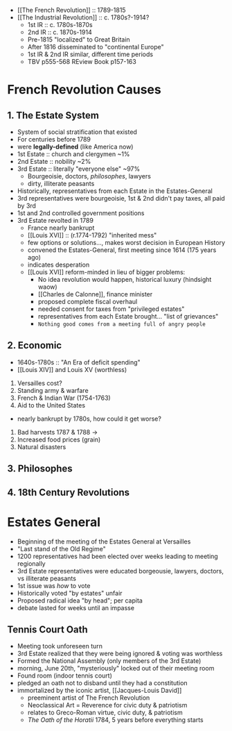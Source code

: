 - [[The French Revolution]] :: 1789-1815
- [[The Industrial Revolution]] :: c. 1780s?-1914?
	- 1st IR :: c. 1780s-1870s
	- 2nd IR :: c. 1870s-1914
	- Pre-1815 "localized" to Great Britain
	- After 1816 disseminated to "continental Europe"
	- 1st IR & 2nd IR similar, different time periods
	- TBV p555-568 REview Book p157-163
# French Revolution Causes
## 1. The Estate System
- System of social stratification that existed
- For centuries before 1789
- were **legally-defined** (like America now)
- 1st Estate :: church and clergymen ~1%
- 2nd Estate :: nobility ~2%
- 3rd Estate :: literally "everyone else" ~97%
	- Bourgeoisie, doctors, *philosophes*, lawyers
	- dirty, illiterate peasants
- Historically, representatives from each Estate in the Estates-General
- 3rd representatives were bourgeoisie, 1st & 2nd didn't pay taxes, all paid by 3rd
- 1st and 2nd controlled government positions
- 3rd Estate revolted in 1789
	- France nearly bankrupt
	-  [[Louis XVI]] :: (r.1774-1792) "inherited mess"
	- few options or solutions..., makes worst decision in European History
	- convened the Estates-General, first meeting since 1614 (175 years ago)
	- indicates desperation
	- [[Louis XVI]] reform-minded in lieu of bigger problems:
		- No idea revolution would happen, historical luxury (hindsight waow)
		- [[Charles de Calonne]], finance minister
		- proposed complete fiscal overhaul
		- needed consent for taxes from "privileged estates"
		- representatives from each Estate brought... "list of grievances"
		- `Nothing good comes from a meeting full of angry people`
## 2. Economic
- 1640s-1780s :: "An Era of deficit spending"
- [[Louis XIV]] and Louis XV (worthless)
1. Versailles cost?
2. Standing army & warfare
3. French & Indian War (1754-1763)
4. Aid to the United States
- nearly bankrupt by 1780s, how could it get worse?
1. Bad harvests 1787 & 1788 ->
2. Increased food prices (grain)
3. Natural disasters
## 3. Philosophes
## 4. 18th Century Revolutions
# Estates General
- Beginning of the meeting of the Estates General at Versailles
- "Last stand of the Old Regime"
- 1200 representatives had been elected over weeks leading to meeting regionally
- 3rd Estate representatives were educated borgeousie, lawyers, doctors, vs illiterate peasants
- 1st issue was *how* to vote
- Historically voted "by estates" unfair
- Proposed radical idea "by head"; per capita
- debate lasted for weeks until an impasse
## Tennis Court Oath
- Meeting took unforeseen turn
- 3rd Estate realized that they were being ignored & voting was worthless
- Formed the National Assembly (only members of the 3rd Estate)
- morning, June 20th, "mysteriously" locked out of their meeting room
- Found room (indoor tennis court)
- pledged an oath not to disband until they had a constitution
- immortalized by the iconic artist, [[Jacques-Louis David]]
	- preeminent artist of The French Revolution
	- Neoclassical Art = Reverence for civic duty & patriotism
	- relates to Greco-Roman virtue, civic duty, & patriotism
	- *The Oath of the Horatii* 1784, 5 years before everything starts